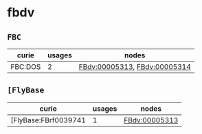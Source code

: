 # fbdv

## `FBC`

| curie   |   usages | nodes                                                                                                        |
|---------|----------|--------------------------------------------------------------------------------------------------------------|
| FBC:DOS |        2 | [FBdv:00005313](https://bioregistry.io/FBdv:00005313), [FBdv:00005314](https://bioregistry.io/FBdv:00005314) |

## `[FlyBase`

| curie                |   usages | nodes                                                 |
|----------------------|----------|-------------------------------------------------------|
| [FlyBase:FBrf0039741 |        1 | [FBdv:00005313](https://bioregistry.io/FBdv:00005313) |

